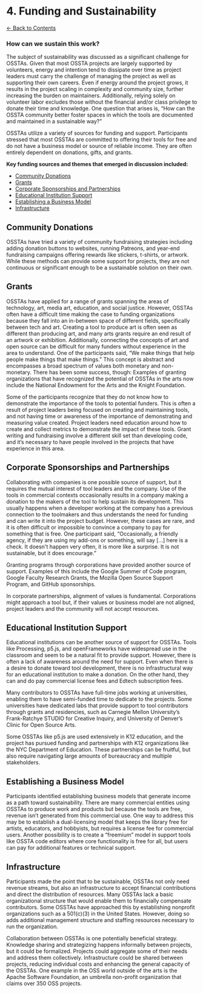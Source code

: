 # 4. Funding and Sustainability

[← Back to Contents](README.md)

### How can we sustain this work?

The subject of sustainability was discussed as a significant challenge for OSSTAs. Given that most OSSTA projects are largely supported by volunteers, energy and intention tend to dissipate over time as project leaders must carry the challenge of managing the project as well as supporting their own careers. Even if energy around the project grows, it results in the project scaling in complexity and community size, further increasing the burden on maintainers. Additionally, relying solely on volunteer labor excludes those without the financial and/or class privilege to donate their time and knowledge. One question that arises is, “How can the OSSTA community better foster spaces in which the tools are documented and maintained in a sustainable way?”

OSSTAs utilize a variety of sources for funding and support. Participants stressed that most OSSTAs are committed to offering their tools for free and do not have a business model or source of reliable income. They are often entirely dependent on donations, gifts, and grants.

**Key funding sources and themes that emerged in discussion included:**

* [Community Donations](#community-donations)
* [Grants](#grants)
* [Corporate Sponsorships and Partnerships](#corporate-sponsorships-and-partnerships)
* [Educational Institution Support](#educational-institution-support)
* [Establishing a Business Model](#establishing-a-business-model)
* [Infrastructure](#infrastructure)


## Community Donations

OSSTAs have tried a variety of community fundraising strategies including adding donation buttons to websites, running Patreons, and year-end fundraising campaigns offering rewards like stickers, t-shirts, or artwork. While these methods can provide some support for projects, they are not continuous or significant enough to be a sustainable solution on their own.


## Grants

OSSTAs have applied for a range of grants spanning the areas of technology, art, media art, education, and social justice. However, OSSTAs often have a difficult time making the case to funding organizations because they fall into an in-between space of different fields, specifically between tech and art. Creating a tool to produce art is often seen as different than producing art, and many arts grants require an end result of an artwork or exhibition. Additionally, connecting the concepts of art and open source can be difficult for many funders without experience in the area to understand. One of the participants said, “We make things that help people make things that make things.” This concept is abstract and encompasses a broad spectrum of values both monetary and non-monetary. There has been some success, though: Examples of granting organizations that have recognized the potential of OSSTAs in the arts now include the National Endowment for the Arts and the Knight Foundation.

Some of the participants recognize that they do not know how to demonstrate the importance of the tools to potential funders. This is often a result of project leaders being focused on creating and maintaining tools, and not having time or awareness of the importance of demonstrating and measuring value created. Project leaders need education around how to create and collect metrics to demonstrate the impact of these tools. Grant writing and fundraising involve a different skill set than developing code, and it’s necessary to have people involved in the projects that have experience in this area.


## Corporate Sponsorships and Partnerships

Collaborating with companies is one possible source of support, but it requires the mutual interest of tool leaders and the company. Use of the tools in commercial contexts occasionally results in a company making a donation to the makers of the tool to help sustain its development. This usually happens when a developer working at the company has a previous connection to the toolmakers and thus understands the need for funding and can write it into the project budget. However, these cases are rare, and it is often difficult or impossible to convince a company to pay for something that is free. One participant said, “Occasionally, a friendly agency, if they are using my add-ons or something, will say […] here is a check. It doesn't happen very often, it is more like a surprise. It is not sustainable, but it does encourage.”

Granting programs through corporations have provided another source of support. Examples of this include the Google Summer of Code program, Google Faculty Research Grants, the Mozilla Open Source Support Program, and GitHub sponsorships.

In corporate partnerships, alignment of values is fundamental. Corporations might approach a tool but, if their values or business model are not aligned, project leaders and the community will not accept resources.


## Educational Institution Support

Educational institutions can be another source of support for OSSTAs. Tools like Processing, p5.js, and openFrameworks have widespread use in the classroom and seem to be a natural fit to provide support. However, there is often a lack of awareness around the need for support. Even when there is a desire to donate toward tool development, there is no infrastructural way for an educational institution to make a donation. On the other hand, they can and do pay commercial license fees and Edtech subscription fees.

Many contributors to OSSTAs have full-time jobs working at universities, enabling them to have semi-funded time to dedicate to the projects. Some universities have dedicated labs that provide support to tool contributors through grants and residencies, such as Carnegie Mellon University’s Frank-Ratchye STUDIO for Creative Inquiry, and University of Denver’s Clinic for Open Source Arts.

Some OSSTAs like p5.js are used extensively in K12 education, and the project has pursued funding and partnerships with K12 organizations like the NYC Department of Education. These partnerships can be fruitful, but also require navigating large amounts of bureaucracy and multiple stakeholders.


## Establishing a Business Model

Participants identified establishing business models that generate income as a path toward sustainability. There are many commercial entities using OSSTAs to produce work and products but because the tools are free, revenue isn’t generated from this commercial use. One way to address this may be to establish a dual-licensing model that keeps the library free for artists, educators, and hobbyists, but requires a license fee for commercial users. Another possibility is to create a “freemium” model in support tools like OSSTA code editors where core functionality is free for all, but users can pay for additional features or technical support.


## Infrastructure

Participants made the point that to be sustainable, OSSTAs not only need revenue streams, but also an infrastructure to accept financial contributions and direct the distribution of resources. Many OSSTAs lack a basic organizational structure that would enable them to financially compensate contributors. Some OSSTAs have approached this by establishing nonprofit organizations such as a 501(c)(3) in the United States. However, doing so adds additional management structure and staffing resources necessary to run the organization.

Collaboration between OSSTAs is one potentially beneficial strategy. Knowledge sharing and strategizing happens informally between projects, but it could be formalized. Projects could aggregate some of their needs and address them collectively. Infrastructure could be shared between projects, reducing individual costs and enhancing the general capacity of the OSSTAs. One example in the OSS world outside of the arts is the Apache Software Foundation, an umbrella non-profit organization that claims over 350 OSS projects.

